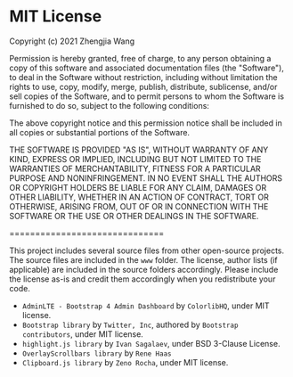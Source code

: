 # MIT License

Copyright (c) 2021 Zhengjia Wang

Permission is hereby granted, free of charge, to any person obtaining a copy
of this software and associated documentation files (the "Software"), to deal
in the Software without restriction, including without limitation the rights
to use, copy, modify, merge, publish, distribute, sublicense, and/or sell
copies of the Software, and to permit persons to whom the Software is
furnished to do so, subject to the following conditions:

The above copyright notice and this permission notice shall be included in all
copies or substantial portions of the Software.

THE SOFTWARE IS PROVIDED "AS IS", WITHOUT WARRANTY OF ANY KIND, EXPRESS OR
IMPLIED, INCLUDING BUT NOT LIMITED TO THE WARRANTIES OF MERCHANTABILITY,
FITNESS FOR A PARTICULAR PURPOSE AND NONINFRINGEMENT. IN NO EVENT SHALL THE
AUTHORS OR COPYRIGHT HOLDERS BE LIABLE FOR ANY CLAIM, DAMAGES OR OTHER
LIABILITY, WHETHER IN AN ACTION OF CONTRACT, TORT OR OTHERWISE, ARISING FROM,
OUT OF OR IN CONNECTION WITH THE SOFTWARE OR THE USE OR OTHER DEALINGS IN THE
SOFTWARE.

==============================

This project includes several source files from other open-source projects. 
The source files are included in the `www` folder. 
The license, author lists (if applicable) are included in the source folders
accordingly. Please include the license as-is and credit them accordingly 
when you redistribute your code.

* `AdminLTE - Bootstrap 4 Admin Dashboard` by `ColorlibHQ`, under MIT license.
* `Bootstrap library` by `Twitter, Inc`, authored by `Bootstrap contributors`, under MIT license.
* `highlight.js library` by `Ivan Sagalaev`, under BSD 3-Clause License.
* `OverlayScrollbars library` by `Rene Haas`
* `Clipboard.js library` by `Zeno Rocha`, under MIT license.

